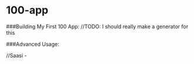 # 100-app

###Building My First 100 App:
//TODO: I should really make a generator for this















###Advanced Usage:

//Saasi - 

